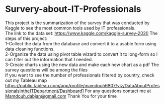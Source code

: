 # Survery-about-IT-Professionals
This project is the summarization of the survey that was conducted by Kaggle to see the most common tools used by IT professionals.  
The link to the data set: https://www.kaggle.com/kaggle-survey-2020 The steps of this project:  
1-Collect the data from the database and convert it to a usable form using data cleaning functions.  
2-Organize the data using pivot table wizard to convert it to long-form so I can filter out the information that I needed.  
3-Create charts using the new data and make each new chart as a pdf The survey questions will be among the files  
If you want to see the number of professionals filtered by country, check out my Tableau map https://public.tableau.com/app/profile/mamdouh6807/viz/DataAboutProfessionalsIntheITDepartment/Dashboard1
For any questions contact me at Mamdouh.dabjan@gmail.com
Thank You for your time
